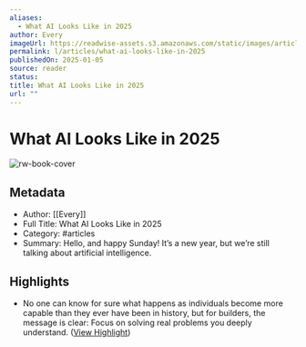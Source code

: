 ```yaml
---
aliases:
  - What AI Looks Like in 2025
author: Every
imageUrl: https://readwise-assets.s3.amazonaws.com/static/images/article2.74d541386bbf.png
permalink: l/articles/what-ai-looks-like-in-2025
publishedOn: 2025-01-05
source: reader
status: 
title: What AI Looks Like in 2025
url: ""
---
```

# What AI Looks Like in 2025

![rw-book-cover](https://readwise-assets.s3.amazonaws.com/static/images/article2.74d541386bbf.png)

## Metadata

- Author: [[Every]]
- Full Title: What AI Looks Like in 2025
- Category: #articles
- Summary: Hello, and happy Sunday! It’s a new year, but we’re still talking about artificial intelligence.

## Highlights

- No one can know for sure what happens as individuals become more capable than they ever have been in history, but for builders, the message is clear: Focus on solving real problems you deeply understand. ([View Highlight](https://read.readwise.io/read/01jgzv7j2fq6svvww7jh98dm68))
